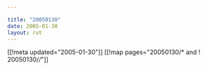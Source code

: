```yaml
---

title: "20050130"
date: 2005-01-30
layout: rut
---
```


[[!meta updated="2005-01-30"]]
[[!map pages="20050130/* and ! 20050130/*/*"]]
